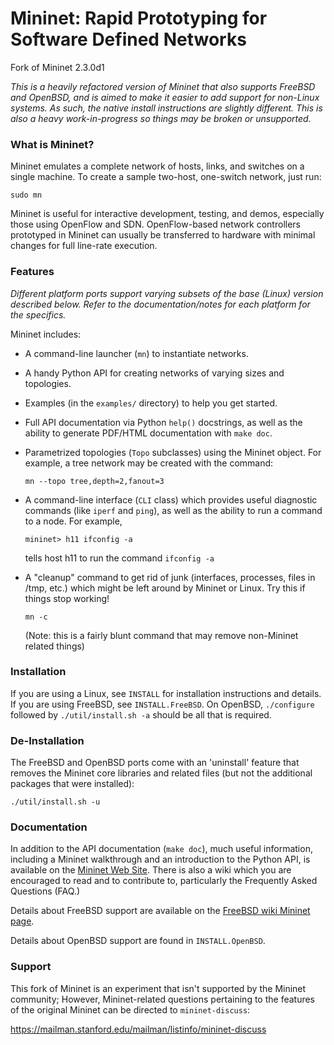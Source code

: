 Mininet: Rapid Prototyping for Software Defined Networks
========================================================

Fork of Mininet 2.3.0d1

*This is a heavily refactored version of Mininet that also supports
FreeBSD and OpenBSD, and is aimed to make it easier to add support for
non-Linux systems. As such, the native install instructions are
slightly different. This is also a heavy work-in-progress so things
may be broken or unsupported.*


### What is Mininet?

Mininet emulates a complete network of hosts, links, and switches
on a single machine.  To create a sample two-host, one-switch network,
just run:

  `sudo mn`

Mininet is useful for interactive development, testing, and demos,
especially those using OpenFlow and SDN.  OpenFlow-based network
controllers prototyped in Mininet can usually be transferred to
hardware with minimal changes for full line-rate execution.


### Features

*Different platform ports support varying subsets of the base (Linux)
version described below. Refer to the documentation/notes for each
platform for the specifics.*

Mininet includes:

* A command-line launcher (`mn`) to instantiate networks.

* A handy Python API for creating networks of varying sizes and
  topologies.

* Examples (in the `examples/` directory) to help you get started.

* Full API documentation via Python `help()` docstrings, as well as
  the ability to generate PDF/HTML documentation with `make doc`.

* Parametrized topologies (`Topo` subclasses) using the Mininet
  object.  For example, a tree network may be created with the
  command:

  `mn --topo tree,depth=2,fanout=3`

* A command-line interface (`CLI` class) which provides useful
  diagnostic commands (like `iperf` and `ping`), as well as the
  ability to run a command to a node. For example,

  `mininet> h11 ifconfig -a`

  tells host h11 to run the command `ifconfig -a`

* A "cleanup" command to get rid of junk (interfaces, processes, files
  in /tmp, etc.) which might be left around by Mininet or Linux. Try
  this if things stop working!

  `mn -c`

   (Note: this is a fairly blunt command that may remove non-Mininet
    related things)


### Installation

If you are using a Linux, see `INSTALL` for installation instructions
and details. If you are using FreeBSD, see `INSTALL.FreeBSD`. On
OpenBSD, `./configure` followed by `./util/install.sh -a` should be
all that is required.


### De-Installation

The FreeBSD and OpenBSD ports come with an 'uninstall' feature that
removes the Mininet core libraries and related files (but not the
additional packages that were installed): 

`./util/install.sh -u`


### Documentation

In addition to the API documentation (`make doc`), much useful
information, including a Mininet walkthrough and an introduction
to the Python API, is available on the
[Mininet Web Site](http://mininet.org).
There is also a wiki which you are encouraged to read and to
contribute to, particularly the Frequently Asked Questions (FAQ.)

Details about FreeBSD support are available on the 
[FreeBSD wiki Mininet page](https://wiki.freebsd.org/Mininet).

Details about OpenBSD support are found in `INSTALL.OpenBSD`.


### Support

This fork of Mininet is an experiment that isn't supported by the
Mininet community; However, Mininet-related questions pertaining to
the features of the original Mininet can be directed to
`mininet-discuss`:

<https://mailman.stanford.edu/mailman/listinfo/mininet-discuss>

